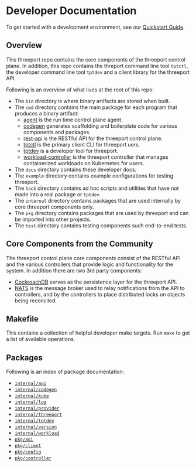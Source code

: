 # Developer Documentation

To get started with a development environment, see our [Quickstart
Guide](quickstart.md).

## Overview

This threeport repo contains the core components of the threeport control plane.
In addition, this repo contains the threport command line tool `tptctl`, the
developer command line tool `tptdev` and a client library for the threeport API.

Following is an overview of what lives at the root of this repo:
* The `bin` directory is where binary artifacts are stored when built.
* The `cmd` directory contains the main package for each program that produces a
  binary artifact:
  * [agent](../cmd/agent/README.md) is the run time control plane agent.
  * [codegen](../cmd/codegen/README.md) generates scaffolding and boilerplate code
    for various components and packages.
  * [rest-api](../cmd/rest-api/README.md) is the RESTful API for the threeport
    control plane.
  * [tptctl](../cmd/tptctl/README.md) is the primary client CLI for threeport uers.
  * [tptdev](../cmd/tptdev/README.md) is a developer tool for threeport.
  * [workload-controller](../cmd/workload-controller/README.md) is the threeport
    controller that manages containerized workloads on Kubernetes for users.
* The `docs` directory contains these developer docs.
* The `example` directory contains example configurations for testing threeport.
* The `hack` directory contains ad hoc scripts and utilities that have not made
  into a real package or `tptdev`.
* The `internal` directory contains packages that are used internally by core
  threeport components only.
* The `pkg` directory contains packages that are used by threeport and can be
  imported into other projects.
* The `test` directory contains testing components such end-to-end tests.

## Core Components from the Community

The threeport control plane core components consist of the RESTful API and the
various controllers that provide logic and functionality for the system.  In
addition there are two 3rd party components:
* [CockroachDB](https://github.com/cockroachdb/cockroach) serves as the
  persistence layer for the threeport API.
* [NATS](https://github.com/nats-io/nats-server) is the message broker used to
  relay notifications from the API to controllers, and by the controllers to
  place distributed locks on objects being reconciled.

## Makefile

This contains a collection of helpful developer make targets.  Run `make` to get
a list of available operations.

## Packages

Following is an index of package documentation:
* [`internal/api`](../internal/api/README.md)
* [`internal/codegen`](../internal/codegen/README.md)
* [`internal/kube`](../internal/kube/README.md)
* [`internal/log`](../internal/log/README.md)
* [`internal/provider`](../internal/provider/README.md)
* [`internal/threeport`](../internal/threeport/README.md)
* [`internal/tptdev`](../internal/tptdev/README.md)
* [`internal/version`](../internal/version/README.md)
* [`internal/workload`](../internal/workload/README.md)
* [`pkg/api`](../pkg/api/README.md)
* [`pkg/client`](../pkg/client/README.md)
* [`pkg/config`](../pkg/config/README.md)
* [`pkg/controller`](../pkg/controller/README.md)

